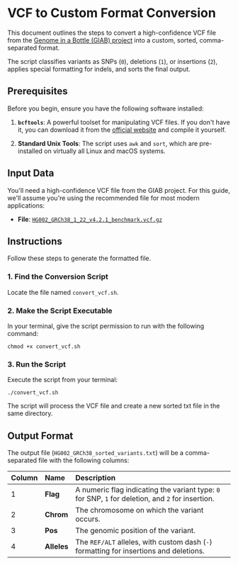 # VCF to Custom Format Conversion

This document outlines the steps to convert a high-confidence VCF file from the [Genome in a Bottle (GIAB) project](https://ftp-trace.ncbi.nlm.nih.gov/ReferenceSamples/giab/release/AshkenazimTrio/) into a custom, sorted, comma-separated format.

The script classifies variants as SNPs (`0`), deletions (`1`), or insertions (`2`), applies special formatting for indels, and sorts the final output.

## Prerequisites

Before you begin, ensure you have the following software installed:

1. **`bcftools`**: A powerful toolset for manipulating VCF files. If you don't have it, you can download it from the [official website](http://www.htslib.org/download/) and compile it yourself.

2. **Standard Unix Tools**: The script uses `awk` and `sort`, which are pre-installed on virtually all Linux and macOS systems.

## Input Data

You'll need a high-confidence VCF file from the GIAB project. For this guide, we'll assume you're using the recommended file for most modern applications:

* **File**: [`HG002_GRCh38_1_22_v4.2.1_benchmark.vcf.gz`](https://ftp-trace.ncbi.nlm.nih.gov/ReferenceSamples/giab/release/AshkenazimTrio/HG002_NA24385_son/NISTv4.2.1/GRCh38/)

## Instructions

Follow these steps to generate the formatted file.

### 1. Find the Conversion Script

Locate the file named `convert_vcf.sh`.

### 2. Make the Script Executable

In your terminal, give the script permission to run with the following command:

`chmod +x convert_vcf.sh`

### 3. Run the Script

Execute the script from your terminal:

`./convert_vcf.sh`

The script will process the VCF file and create a new sorted txt file in the same directory.

## Output Format

The output file (`HG002_GRCh38_sorted_variants.txt`) will be a comma-separated file with the following columns:

| Column | Name | Description |
| :--- | :--- | :--- |
| 1 | **Flag** | A numeric flag indicating the variant type: `0` for SNP, `1` for deletion, and `2` for insertion. |
| 2 | **Chrom** | The chromosome on which the variant occurs. |
| 3 | **Pos** | The genomic position of the variant. |
| 4 | **Alleles** | The `REF/ALT` alleles, with custom dash (`-`) formatting for insertions and deletions. |